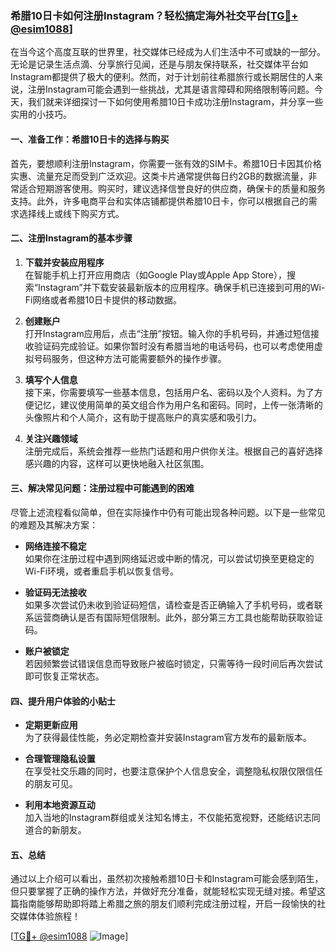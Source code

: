 ### 希腊10日卡如何注册Instagram？轻松搞定海外社交平台[[TG💪+ @esim1088](https://t.me/s/esim1088)]

在当今这个高度互联的世界里，社交媒体已经成为人们生活中不可或缺的一部分。无论是记录生活点滴、分享旅行见闻，还是与朋友保持联系，社交媒体平台如Instagram都提供了极大的便利。然而，对于计划前往希腊旅行或长期居住的人来说，注册Instagram可能会遇到一些挑战，尤其是语言障碍和网络限制等问题。今天，我们就来详细探讨一下如何使用希腊10日卡成功注册Instagram，并分享一些实用的小技巧。

#### 一、准备工作：希腊10日卡的选择与购买

首先，要想顺利注册Instagram，你需要一张有效的SIM卡。希腊10日卡因其价格实惠、流量充足而受到广泛欢迎。这类卡片通常提供每日约2GB的数据流量，非常适合短期游客使用。购买时，建议选择信誉良好的供应商，确保卡的质量和服务支持。此外，许多电商平台和实体店铺都提供希腊10日卡，你可以根据自己的需求选择线上或线下购买方式。

#### 二、注册Instagram的基本步骤

1. **下载并安装应用程序**  
   在智能手机上打开应用商店（如Google Play或Apple App Store），搜索“Instagram”并下载安装最新版本的应用程序。确保手机已连接到可用的Wi-Fi网络或者希腊10日卡提供的移动数据。

2. **创建账户**  
   打开Instagram应用后，点击“注册”按钮。输入你的手机号码，并通过短信接收验证码完成验证。如果你暂时没有希腊当地的电话号码，也可以考虑使用虚拟号码服务，但这种方法可能需要额外的操作步骤。

3. **填写个人信息**  
   接下来，你需要填写一些基本信息，包括用户名、密码以及个人资料。为了方便记忆，建议使用简单的英文组合作为用户名和密码。同时，上传一张清晰的头像照片和个人简介，这有助于提高账户的真实感和吸引力。

4. **关注兴趣领域**  
   注册完成后，系统会推荐一些热门话题和用户供你关注。根据自己的喜好选择感兴趣的内容，这样可以更快地融入社区氛围。

#### 三、解决常见问题：注册过程中可能遇到的困难

尽管上述流程看似简单，但在实际操作中仍有可能出现各种问题。以下是一些常见的难题及其解决方案：

- **网络连接不稳定**  
  如果你在注册过程中遇到网络延迟或中断的情况，可以尝试切换至更稳定的Wi-Fi环境，或者重启手机以恢复信号。

- **验证码无法接收**  
  如果多次尝试仍未收到验证码短信，请检查是否正确输入了手机号码，或者联系运营商确认是否有国际短信限制。此外，部分第三方工具也能帮助获取验证码。

- **账户被锁定**  
  若因频繁尝试错误信息而导致账户被临时锁定，只需等待一段时间后再次尝试即可恢复正常状态。

#### 四、提升用户体验的小贴士

- **定期更新应用**  
  为了获得最佳性能，务必定期检查并安装Instagram官方发布的最新版本。

- **合理管理隐私设置**  
  在享受社交乐趣的同时，也要注意保护个人信息安全，调整隐私权限仅限信任的朋友可见。

- **利用本地资源互动**  
  加入当地的Instagram群组或关注知名博主，不仅能拓宽视野，还能结识志同道合的新朋友。

#### 五、总结

通过以上介绍可以看出，虽然初次接触希腊10日卡和Instagram可能会感到陌生，但只要掌握了正确的操作方法，并做好充分准备，就能轻松实现无缝对接。希望这篇指南能够帮助即将踏上希腊之旅的朋友们顺利完成注册过程，开启一段愉快的社交媒体体验旅程！

[[TG💪+ @esim1088](https://t.me/s/esim1088) ![Image](https://i.postimg.cc/4NQfJmqS/Snipaste-2025-05-13-00-14-12.png)]